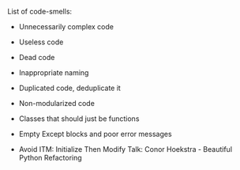 List of code-smells:
- Unnecessarily complex code
- Useless code
- Dead code
- Inappropriate naming 
- Duplicated code, deduplicate it 
- Non-modularized code
- Classes that should just be functions
- Empty Except blocks and poor error messages


- Avoid ITM: Initialize Then Modify
    Talk: Conor Hoekstra - Beautiful Python Refactoring